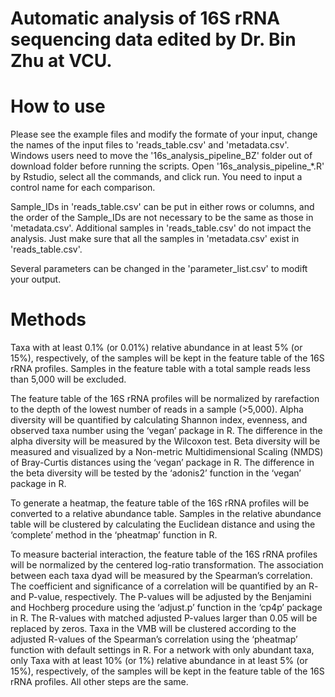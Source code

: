 # Automatic analysis of 16S rRNA sequencing data edited by Dr. Bin Zhu at VCU.

# How to use
Please see the example files and modify the formate of your input, change the names of the input files to 'reads_table.csv' and 'metadata.csv'. Windows users need to move the '16s_analysis_pipeline_BZ' folder out of download folder before running the scripts. Open '16s_analysis_pipeline_*.R' by Rstudio, select all the commands, and click run. You need to input a control name for each comparison. 

Sample_IDs in 'reads_table.csv' can be put in either rows or columns, and the order of the Sample_IDs are not necessary to be the same as those in 'metadata.csv'. Additional samples in 'reads_table.csv' do not impact the analysis. Just make sure that all the samples in 'metadata.csv' exist in 'reads_table.csv'.

Several parameters can be changed in the 'parameter_list.csv' to modift your output.

# Methods
Taxa with at least 0.1% (or 0.01%) relative abundance in at least 5% (or 15%), respectively, of the samples will be kept in the feature table of the 16S rRNA profiles. Samples in the feature table with a total sample reads less than 5,000 will be excluded. 

The feature table of the 16S rRNA profiles will be normalized by rarefaction to the depth of the lowest number of reads in a sample (>5,000). Alpha diversity will be quantified by calculating Shannon index, evenness, and observed taxa number using the ‘vegan’ package in R. The difference in the alpha diversity will be measured by the Wilcoxon test. Beta diversity will be measured and visualized by a Non-metric Multidimensional Scaling (NMDS) of Bray-Curtis distances using the ‘vegan’ package in R. The difference in the beta diversity will be tested by the ‘adonis2’ function in the ‘vegan’ package in R. 

To generate a heatmap, the feature table of the 16S rRNA profiles will be converted to a relative abundance table. Samples in the relative abundance table will be clustered by calculating the Euclidean distance and using the ‘complete’ method in the ‘pheatmap’ function in R. 

To measure bacterial interaction, the feature table of the 16S rRNA profiles will be normalized by the centered log-ratio transformation. The association between each taxa dyad will be measured by the Spearman’s correlation. The coefficient and significance of a correlation will be quantified by an R- and P-value, respectively. The P-values will be adjusted by the Benjamini and Hochberg procedure using the ‘adjust.p’ function in the ‘cp4p’ package in R. The R-values with matched adjusted P-values larger than 0.05 will be replaced by zeros. Taxa in the VMB will be clustered according to the adjusted R-values of the Spearman’s correlation using the ‘pheatmap’ function with default settings in R. For a network with only abundant taxa, only Taxa with at least 10% (or 1%) relative abundance in at least 5% (or 15%), respectively, of the samples will be kept in the feature table of the 16S rRNA profiles. All other steps are the same. 
